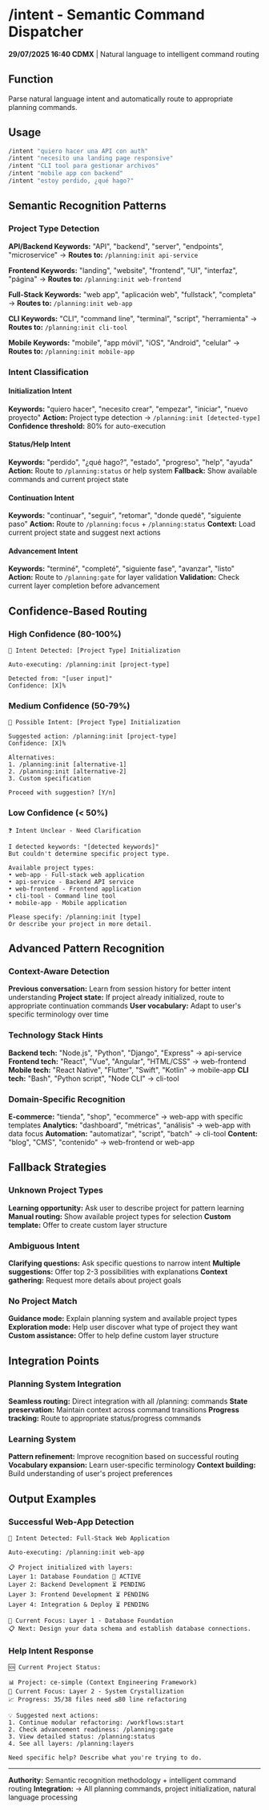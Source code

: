 # /intent - Semantic Command Dispatcher

**29/07/2025 16:40 CDMX** | Natural language to intelligent command routing

## Function
Parse natural language intent and automatically route to appropriate planning commands.

## Usage
```bash
/intent "quiero hacer una API con auth"
/intent "necesito una landing page responsive"  
/intent "CLI tool para gestionar archivos"
/intent "mobile app con backend"
/intent "estoy perdido, ¿qué hago?"
```

## Semantic Recognition Patterns

### Project Type Detection
**API/Backend Keywords:** "API", "backend", "server", "endpoints", "microservice"
→ **Routes to:** `/planning:init api-service`

**Frontend Keywords:** "landing", "website", "frontend", "UI", "interfaz", "página"
→ **Routes to:** `/planning:init web-frontend`

**Full-Stack Keywords:** "web app", "aplicación web", "fullstack", "completa"
→ **Routes to:** `/planning:init web-app`

**CLI Keywords:** "CLI", "command line", "terminal", "script", "herramienta"
→ **Routes to:** `/planning:init cli-tool`

**Mobile Keywords:** "mobile", "app móvil", "iOS", "Android", "celular"
→ **Routes to:** `/planning:init mobile-app`

### Intent Classification

#### Initialization Intent
**Keywords:** "quiero hacer", "necesito crear", "empezar", "iniciar", "nuevo proyecto"
**Action:** Project type detection → `/planning:init [detected-type]`
**Confidence threshold:** 80% for auto-execution

#### Status/Help Intent  
**Keywords:** "perdido", "¿qué hago?", "estado", "progreso", "help", "ayuda"
**Action:** Route to `/planning:status` or help system
**Fallback:** Show available commands and current project state

#### Continuation Intent
**Keywords:** "continuar", "seguir", "retomar", "donde quedé", "siguiente paso"
**Action:** Route to `/planning:focus` + `/planning:status`
**Context:** Load current project state and suggest next actions

#### Advancement Intent
**Keywords:** "terminé", "completé", "siguiente fase", "avanzar", "listo"
**Action:** Route to `/planning:gate` for layer validation
**Validation:** Check current layer completion before advancement

## Confidence-Based Routing

### High Confidence (80-100%)
```
🎯 Intent Detected: [Project Type] Initialization

Auto-executing: /planning:init [project-type]

Detected from: "[user input]"
Confidence: [X]%
```

### Medium Confidence (50-79%)
```
🤔 Possible Intent: [Project Type] Initialization

Suggested action: /planning:init [project-type]
Confidence: [X]%

Alternatives:
1. /planning:init [alternative-1]
2. /planning:init [alternative-2]
3. Custom specification

Proceed with suggestion? [Y/n]
```

### Low Confidence (< 50%)
```
❓ Intent Unclear - Need Clarification

I detected keywords: "[detected keywords]"
But couldn't determine specific project type.

Available project types:
• web-app - Full-stack web application
• api-service - Backend API service  
• web-frontend - Frontend application
• cli-tool - Command line tool
• mobile-app - Mobile application

Please specify: /planning:init [type]
Or describe your project in more detail.
```

## Advanced Pattern Recognition

### Context-Aware Detection
**Previous conversation:** Learn from session history for better intent understanding
**Project state:** If project already initialized, route to appropriate continuation commands
**User vocabulary:** Adapt to user's specific terminology over time

### Technology Stack Hints
**Backend tech:** "Node.js", "Python", "Django", "Express" → api-service
**Frontend tech:** "React", "Vue", "Angular", "HTML/CSS" → web-frontend  
**Mobile tech:** "React Native", "Flutter", "Swift", "Kotlin" → mobile-app
**CLI tech:** "Bash", "Python script", "Node CLI" → cli-tool

### Domain-Specific Recognition
**E-commerce:** "tienda", "shop", "ecommerce" → web-app with specific templates
**Analytics:** "dashboard", "métricas", "análisis" → web-app with data focus
**Automation:** "automatizar", "script", "batch" → cli-tool
**Content:** "blog", "CMS", "contenido" → web-frontend or web-app

## Fallback Strategies

### Unknown Project Types
**Learning opportunity:** Ask user to describe project for pattern learning
**Manual routing:** Show available project types for selection
**Custom template:** Offer to create custom layer structure

### Ambiguous Intent
**Clarifying questions:** Ask specific questions to narrow intent
**Multiple suggestions:** Offer top 2-3 possibilities with explanations
**Context gathering:** Request more details about project goals

### No Project Match
**Guidance mode:** Explain planning system and available project types
**Exploration mode:** Help user discover what type of project they want
**Custom assistance:** Offer to help define custom layer structure

## Integration Points

### Planning System Integration
**Seamless routing:** Direct integration with all /planning: commands
**State preservation:** Maintain context across command transitions
**Progress tracking:** Route to appropriate status/progress commands

### Learning System
**Pattern refinement:** Improve recognition based on successful routing
**Vocabulary expansion:** Learn user-specific terminology
**Context building:** Build understanding of user's project preferences

## Output Examples

### Successful Web-App Detection
```
🎯 Intent Detected: Full-Stack Web Application

Auto-executing: /planning:init web-app

📋 Project initialized with layers:
Layer 1: Database Foundation 🔄 ACTIVE
Layer 2: Backend Development ⏳ PENDING  
Layer 3: Frontend Development ⏳ PENDING
Layer 4: Integration & Deploy ⏳ PENDING

🎯 Current Focus: Layer 1 - Database Foundation
📋 Next: Design your data schema and establish database connections.
```

### Help Intent Response
```
🆘 Current Project Status:

📊 Project: ce-simple (Context Engineering Framework)
🎯 Current Focus: Layer 2 - System Crystallization  
📈 Progress: 35/38 files need ≤80 line refactoring

💡 Suggested next actions:
1. Continue modular refactoring: /workflows:start  
2. Check advancement readiness: /planning:gate
3. View detailed status: /planning:status
4. See all layers: /planning:layers

Need specific help? Describe what you're trying to do.
```

---
**Authority:** Semantic recognition methodology + intelligent command routing
**Integration:** → All planning commands, project initialization, natural language processing